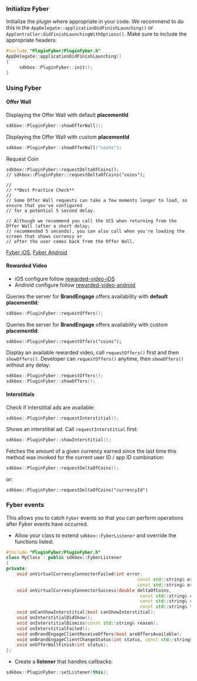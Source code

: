 ### Initialize Fyber
Initialize the plugin where appropriate in your code. We recommend to do this in the `AppDelegate::applicationDidFinishLaunching()` or `AppController:didFinishLaunchingWithOptions()`. Make sure to include the appropriate headers:

```cpp
#include "PluginFyber/PluginFyber.h"
AppDelegate::applicationDidFinishLaunching()
{
     sdkbox::PluginFyber::init();
}
```

### Using Fyber
#### Offer Wall
Displaying the Offer Wall with default __placementId__
```cpp
sdkbox::PluginFyber::showOfferWall();
```

Displaying the Offer Wall with custom __placementId__
```cpp
sdkbox::PluginFyber::showOfferWall("coins");
```

Request Coin
```
sdkbox::PluginFyber::requestDeltaOfCoins();
// sdkbox::PluginFyber::requestDeltaOfCoins("coins");

//
// **Best Practice Check** 
//
// Some Offer Wall requests can take a few moments longer to load, so ensure that you've configured
// for a potential 5 second delay.

// Although we recommend you call the VCS when returning from the Offer Wall (after a short delay;
// recommended 5 seconds), you can also call when you're loading the screen that shows currency or
// after the user comes back from the Offer Wall.
```

[Fyber iOS](https://ios.fyber.com/docs/sdk-rewards#VCS%20Hosting), [Fyber Android](https://android.fyber.com/docs/learning-rewarding)

#### Rewarded Video

- iOS configure follow [rewarded-video-iOS](http://developer.fyber.com/content/ios/rewarded-video/introduction/existing-integration/)
- Android configure follow [rewarded-video-android](http://developer.fyber.com/content/android/rewarded-video/)

Queries the server for __BrandEngage__ offers availability with __default placementId__:
```cpp
sdkbox::PluginFyber::requestOffers();
```

Queries the server for __BrandEngage__ offers availability with custom __placementId__:
```
sdkbox::PluginFyber::requestOffers("coins");
```

Display an available rewarded video, call `requestOffers()` first and then `showOffers()`. Developer can `requestOffers()` anytime, then `showOffers()` without any delay:
```cpp
sdkbox::PluginFyber::requestOffers();
sdkbox::PluginFyber::showOffers();
```

#### Interstitials
Check if interstitial ads are available:
```cpp
sdkbox::PluginFyber::requestInterstitial();
```

Shows an interstitial ad. Call `requestInterstitial` first:
```cpp
sdkbox::PluginFyber::showInterstitial();
```

Fetches the amount of a given currency earned since the last time this method was invoked for the current user ID / app ID combination:
```cpp
sdkbox::PluginFyber::requestDeltaOfCoins();
```
or:
```
sdkbox::PluginFyber::requestDeltaOfCoins("currencyId")
```

### Fyber events
This allows you to catch `Fyber` events so that you can perform operations after Fyber events have occurred.

* Allow your class to extend `sdkbox::FyberListener` and override the functions listed:
```cpp
#include "PluginFyber/PluginFyber.h"
class MyClass : public sdkbox::FyberListener
{
private:
	void onVirtualCurrencyConnectorFailed(int error,
	                                              const std::string& errorCode,
	                                              const std::string& errorMsg);
	void onVirtualCurrencyConnectorSuccess(double deltaOfCoins,
	                                               const std::string& currencyId,
	                                               const std::string& currencyName,
	                                               const std::string& transactionId);
	void onCanShowInterstitial(bool canShowInterstitial);
	void onInterstitialDidShow();
	void onInterstitialDismiss(const std::string& reason);
	void onInterstitialFailed();
	void onBrandEngageClientReceiveOffers(bool areOffersAvailable);
	void onBrandEngageClientChangeStatus(int status, const std::string& msg);
	void onOfferWallFinish(int status);
};
```

* Create a __listener__ that handles callbacks:
```cpp
sdkbox::PluginFyber::setListener(this);
```
